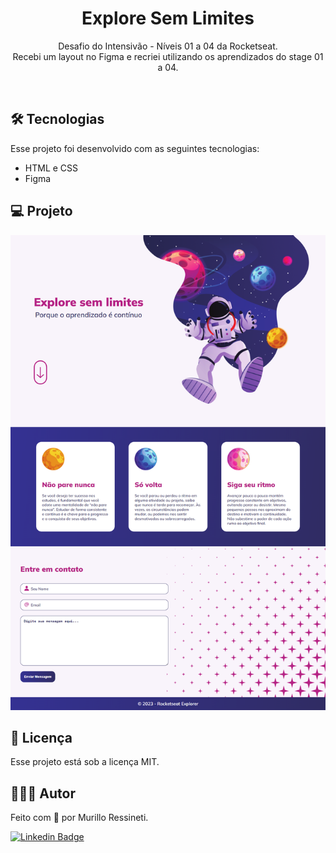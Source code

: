 <h1 align="center">Explore Sem Limites</h1>

<p align="center">
Desafio do Intensivão - Níveis 01 a 04 da Rocketseat.<br/>
Recebi um layout no Figma e recriei utilizando os aprendizados do stage 01 a 04.
</p>

<br>

## 🛠 Tecnologias

Esse projeto foi desenvolvido com as seguintes tecnologias:

- HTML e CSS
- Figma

## 💻 Projeto

<img src="assets/page-screenshot.png"/>

## 📝 Licença

Esse projeto está sob a licença MIT.

## 🙋🏻‍♂️ Autor

Feito com 💙 por Murillo Ressineti.

[![Linkedin Badge](https://img.shields.io/badge/-Murillo-blue?style=flat-square&logo=Linkedin&logoColor=white&link=https://www.linkedin.com/in/murilloressineti/)](https://www.linkedin.com/in/murilloressineti/)
